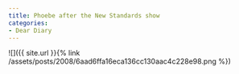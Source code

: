 ```yaml
---
title: Phoebe after the New Standards show
categories:
- Dear Diary
---
```


![]({{ site.url }}{% link /assets/posts/2008/6aad6ffa16eca136cc130aac4c228e98.png %})
